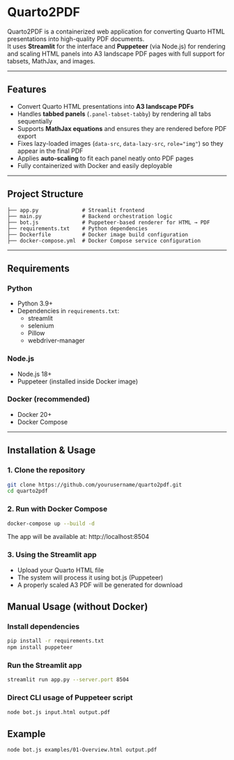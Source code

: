 # Quarto2PDF

Quarto2PDF is a containerized web application for converting Quarto HTML presentations into high-quality PDF documents.  
It uses **Streamlit** for the interface and **Puppeteer** (via Node.js) for rendering and scaling HTML panels into A3 landscape PDF pages with full support for tabsets, MathJax, and images.

---

## Features
- Convert Quarto HTML presentations into **A3 landscape PDFs**  
- Handles **tabbed panels** (`.panel-tabset-tabby`) by rendering all tabs sequentially  
- Supports **MathJax equations** and ensures they are rendered before PDF export  
- Fixes lazy-loaded images (`data-src`, `data-lazy-src`, `role="img"`) so they appear in the final PDF  
- Applies **auto-scaling** to fit each panel neatly onto PDF pages  
- Fully containerized with Docker and easily deployable  

---

## Project Structure
```
├── app.py              # Streamlit frontend
├── main.py             # Backend orchestration logic
├── bot.js              # Puppeteer-based renderer for HTML → PDF
├── requirements.txt    # Python dependencies
├── Dockerfile          # Docker image build configuration
├── docker-compose.yml  # Docker Compose service configuration
```
---

## Requirements

### Python
- Python 3.9+  
- Dependencies in `requirements.txt`:
  - streamlit  
  - selenium  
  - Pillow  
  - webdriver-manager  

### Node.js
- Node.js 18+  
- Puppeteer (installed inside Docker image)

### Docker (recommended)
- Docker 20+  
- Docker Compose

---

## Installation & Usage

### 1. Clone the repository
```bash
git clone https://github.com/yourusername/quarto2pdf.git
cd quarto2pdf
```

### 2. Run with Docker Compose
```bash
docker-compose up --build -d
```

The app will be available at:
http://localhost:8504

### 3. Using the Streamlit app

-	Upload your Quarto HTML file	
-	The system will process it using bot.js (Puppeteer)
-  	A properly scaled A3 PDF will be generated for download

## Manual Usage (without Docker)

### Install dependencies
```bash
pip install -r requirements.txt
npm install puppeteer
```

### Run the Streamlit app
```bash
streamlit run app.py --server.port 8504
```

### Direct CLI usage of Puppeteer script
```bash
node bot.js input.html output.pdf
```

## Example
```bash
node bot.js examples/01-Overview.html output.pdf
```
